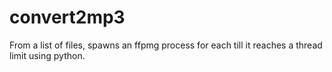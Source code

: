 # convert2mp3
From a list of files, spawns an ffpmg process for each till it reaches a thread limit using python.
